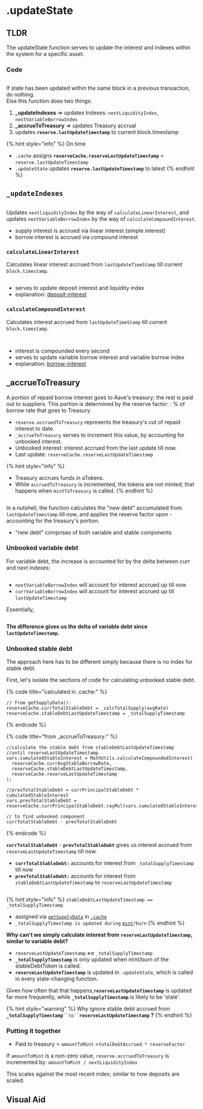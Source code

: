# .updateState

## TLDR

The updateState function serves to update the interest and indexes within the system for a specific asset.

### Code

<figure><img src="../../.gitbook/assets/image (126).png" alt=""><figcaption></figcaption></figure>

If state has been updated within the same block in a previous transaction, do nothing. \
Else this function does two things:

1. **\_updateIndexes** => updates Indexes: `nextLiquidityIndex`, `nextVariableBorrowIndex`
2. **\_accrueToTreasury** => updates Treasury accrual&#x20;
3. updates **`reserve.lastUpdateTimestamp`** to current block.timestamp

{% hint style="info" %}
On time

* `.cache` assigns **`reserveCache.reserveLastUpdateTimestamp`** = `reserve.lastUpdateTimestamp`
* `.updateState` updates **`reserve.lastUpdateTimestamp`** to latest
{% endhint %}

## &#x20;`_updateIndexes`&#x20;

<figure><img src="../../.gitbook/assets/image (130).png" alt=""><figcaption></figcaption></figure>

Updates `nextliquidityIndex` by the way of `calculateLinearInterest`, and updates `nextVariableBorrowIndex` by the way of `calculateCompoundInterest`.

* supply interest is accrued via linear interest (simple interest)
* borrow interest is accrued via compound interest&#x20;

### `calculateLinearInterest`

Calculates linear interest accrued from `lastUpdateTimeStamp` till current `block.timestamp`.

<figure><img src="../../.gitbook/assets/image (57).png" alt=""><figcaption></figcaption></figure>

* serves to update deposit interest and liquidity index
* explanation: [deposit-interest](../../deposit-and-borrow-interest.md#deposit-interest)

### `calculateCompoundInterest`

Calculates interest accrued from `lastUpdateTimeStamp` till current `block.timestamp`.&#x20;

<figure><img src="../../.gitbook/assets/image (5) (1) (1) (1).png" alt=""><figcaption></figcaption></figure>

<figure><img src="../../.gitbook/assets/image (38).png" alt=""><figcaption></figcaption></figure>

* interest is compounded every second&#x20;
* serves to update variable borrow interest and variable borrow index
* explanation: [borrow-interest](../../deposit-and-borrow-interest.md#borrow-interest)

## **\_accrueToTreasury**&#x20;

A portion of repaid borrow interest goes to Aave's treasury; the rest is paid out to suppliers. This portion is determined by the reserve factor: : % of borrow rate that goes to Treasury.

* `reserve.accruedToTreasury` represents the treasury's cut of repaid interest to date.
* `_accrueToTreasury` serves to increment this value, by accounting for unbooked interest.
* Unbooked interest: interest accrued from the last update till now.
* Last update: `reserveCache.reserveLastUpdateTimestamp`&#x20;

{% hint style="info" %}
* Treasury accrues funds in aTokens.
* While `accruedToTreasury` is incremented, the tokens are not minted; that happens when `mintToTreasury` is called.
{% endhint %}

<figure><img src="../../.gitbook/assets/image (123).png" alt=""><figcaption></figcaption></figure>

In a nutshell, the function calculates the "new debt" accumulated from `lastUpdateTimestamp`  till now, and applies the reserve factor upon - accounting for the treasury's portion.&#x20;

* "new debt" comprises of both variable and stable components&#x20;

### Unbooked variable debt&#x20;

For variable debt, the increase is accounted for by the delta between curr and next indexes:

<figure><img src="../../.gitbook/assets/image (79).png" alt=""><figcaption></figcaption></figure>

* `nextVariableBorrowIndex` will account for interest accrued up till now
* `currVariableBorrowIndex` will account for interest accrued up till `lastUpdateTimestamp` &#x20;

Essentially,

<figure><img src="../../.gitbook/assets/image (107).png" alt=""><figcaption></figcaption></figure>

**The difference gives us the delta of variable debt since `lastUpdateTimestamp`.**

### Unbooked stable debt&#x20;

The approach here has to be different simply because there is no index for stable debt.

First, let's isolate the sections of code for calculating unbooked stable debt.&#x20;

{% code title="calculated in .cache:" %}
```solidity
// from getSupplyData():
reserveCache.currTotalStableDebt = _calcTotalSupply(avgRate)
reserveCache.stableDebtLastUpdateTimestamp = _totalSupplyTimestamp
```
{% endcode %}

{% code title="from _accrueToTreasury:" %}
```solidity
//calculate the stable debt from stableDebtLastUpdateTimestamp 
//until reserveLastUpdateTimestamp
vars.cumulatedStableInterest = MathUtils.calculateCompoundedInterest(
  reserveCache.currAvgStableBorrowRate,
  reserveCache.stableDebtLastUpdateTimestamp,
  reserveCache.reserveLastUpdateTimestamp
);

//prevTotalStableDebt = currPrincipalStableDebt * cumulatedStableInterest
vars.prevTotalStableDebt = 
reserveCache.currPrincipalStableDebt.rayMul(vars.cumulatedStableInterest);

// to find unbooked component
currTotalStableDebt - prevTotalStableDebt
```
{% endcode %}

**`currTotalStableDebt`** - **`prevTotalStableDebt`** gives us interest accrued from `reserveLastUpdateTimestamp` till now.

* **`currTotalStableDebt:`** accounts for interest from `_totalSupplyTimestamp` till now
* **`prevTotalStableDebt:`** accounts for interest from `stableDebtLastUpdateTimestamp` to `reserveLastUpdateTimestamp`

<figure><img src="../../.gitbook/assets/image (8).png" alt=""><figcaption></figcaption></figure>

{% hint style="info" %}
`stableDebtLastUpdateTimestamp == _totalSupplyTimestamp`

* assigned via [`getSupplyData`](../../contracts/stabledebttoken.md#getsupplydata) in [`.cache`](.cache.md)
* `_totalSupplyTimestamp is updated during` [`mint`](../../contracts/stabledebttoken.md#mint)`/burn`
{% endhint %}

**Why can't we simply calculate interest from `reserveLastUpdateTimestamp`, similar to variable debt?**

* `reserveLastUpdateTimestamp` **>=** `_totalSupplyTimestamp`
* **`_totalSupplyTimestamp`** is only updated when mint/burn of the stableDebtToken is called.&#x20;
* **`reserveLastUpdateTimestamp`** is updated in `.updateState`, which is called in every state-changing function.

Given how often that that happens,**`reserveLastUpdateTimestamp`** is updated far more frequently, while **`_totalSupplyTimestamp`** is likely to be 'stale'.&#x20;

{% hint style="warning" %}
Why ignore stable debt accrued from **`_totalSupplyTimestamp`**` ``to`` `**`reserveLastUpdateTimestamp` ?**
{% endhint %}

### **Putting it together**&#x20;

* Paid to treasury = `amountToMint` =`totalDebtAccrued * reserveFactor`

If `amountToMint` is a non-zero value, `reserve.accruedToTreasury` is incremented by: `amountToMint / nextLiquidityIndex`&#x20;

This scales against the most recent index; similar to how deposits are scaled.

## Visual Aid

<img src="../../.gitbook/assets/file.excalidraw (4).svg" alt="" class="gitbook-drawing">
